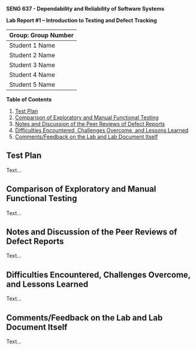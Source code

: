 **SENG 637 - Dependability and Reliability of Software Systems**

**Lab Report #1 – Introduction to Testing and Defect Tracking**

| Group: Group Number |
|---------------------|
| Student 1 Name      |   
| Student 2 Name      |   
| Student 3 Name      |   
| Student 4 Name      |   
| Student 5 Name      |   

**Table of Contents**


1. [Test Plan](#test-plan)
2. [Comparison of Exploratory and Manual Functional Testing](#comparison-of-exploratory-and-manual-functional-testing)
3. [Notes and Discussion of the Peer Reviews of Defect Reports](#notes-and-discussion-of-the-peer-reviews-of-defect-reports)
4. [Difficulties Encountered, Challenges Overcome, and Lessons Learned](#difficulties-encountered-challenges-overcome-and-lessons-learned)
5. [Comments/Feedback on the Lab and Lab Document Itself](#commentsfeedback-on-the-lab-and-lab-document-itself)

## Test Plan

Text…

## Comparison of Exploratory and Manual Functional Testing

Text…

## Notes and Discussion of the Peer Reviews of Defect Reports

Text…

## Difficulties Encountered, Challenges Overcome, and Lessons Learned

Text…

## Comments/Feedback on the Lab and Lab Document Itself

Text…
